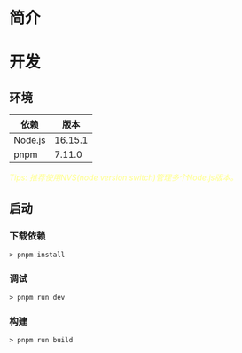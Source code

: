 # 简介

# 开发

## 环境

|依赖|版本|
|---|---|
|Node.js|16.15.1|
|pnpm|7.11.0|

<i style="color:#ffff88">
Tips: 推荐使用NVS(node version switch)管理多个Node.js版本。
</i>

## 启动

### 下载依赖

```
> pnpm install
```

### 调试

```
> pnpm run dev
```

### 构建

```
> pnpm run build
```
